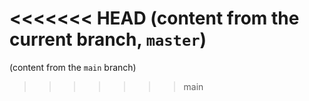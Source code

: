 <<<<<<< HEAD
(content from the current branch, `master`)
=======
(content from the `main` branch)
>>>>>>> main
